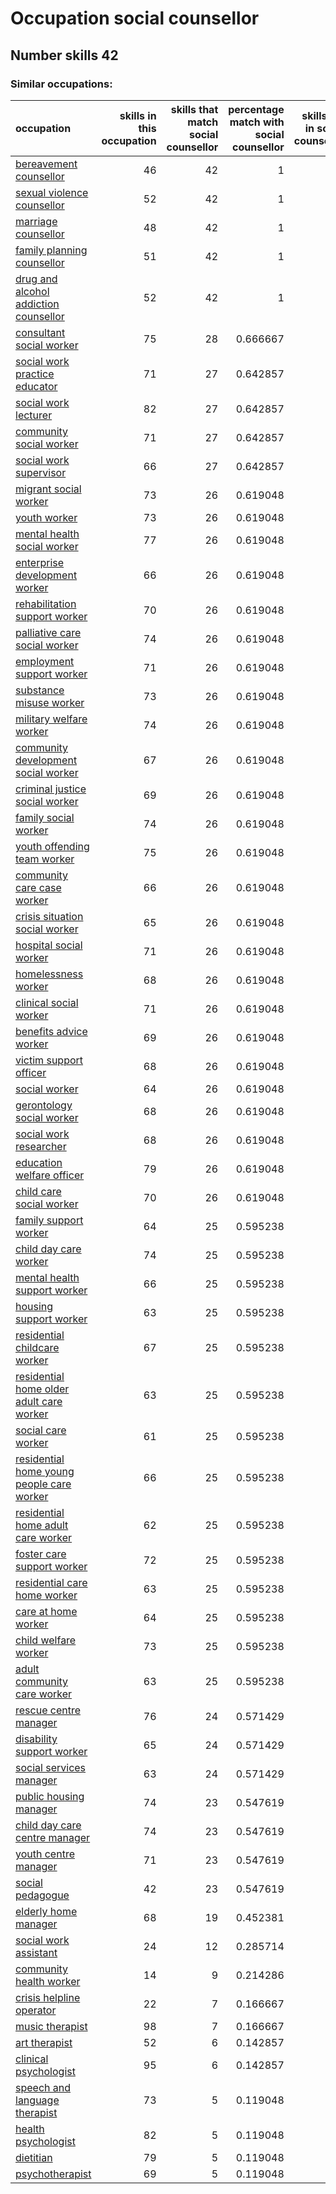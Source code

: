 # Occupation social counsellor
## Number skills 42
### Similar occupations:
| occupation                                                                                |   skills in this occupation |   skills that match social counsellor |   percentage match with social counsellor |   skills not in social counsellor |
|:------------------------------------------------------------------------------------------|----------------------------:|--------------------------------------:|------------------------------------------:|----------------------------------:|
| [bereavement counsellor](bereavement_counsellor.md)                                       |                          46 |                                    42 |                                  1        |                                 4 |
| [sexual violence counsellor](sexual_violence_counsellor.md)                               |                          52 |                                    42 |                                  1        |                                10 |
| [marriage counsellor](marriage_counsellor.md)                                             |                          48 |                                    42 |                                  1        |                                 6 |
| [family planning counsellor](family_planning_counsellor.md)                               |                          51 |                                    42 |                                  1        |                                 9 |
| [drug and alcohol addiction counsellor](drug_and_alcohol_addiction_counsellor.md)         |                          52 |                                    42 |                                  1        |                                10 |
| [consultant social worker](consultant_social_worker.md)                                   |                          75 |                                    28 |                                  0.666667 |                                47 |
| [social work practice educator](social_work_practice_educator.md)                         |                          71 |                                    27 |                                  0.642857 |                                44 |
| [social work lecturer](social_work_lecturer.md)                                           |                          82 |                                    27 |                                  0.642857 |                                55 |
| [community social worker](community_social_worker.md)                                     |                          71 |                                    27 |                                  0.642857 |                                44 |
| [social work supervisor](social_work_supervisor.md)                                       |                          66 |                                    27 |                                  0.642857 |                                39 |
| [migrant social worker](migrant_social_worker.md)                                         |                          73 |                                    26 |                                  0.619048 |                                47 |
| [youth worker](youth_worker.md)                                                           |                          73 |                                    26 |                                  0.619048 |                                47 |
| [mental health social worker](mental_health_social_worker.md)                             |                          77 |                                    26 |                                  0.619048 |                                51 |
| [enterprise development worker](enterprise_development_worker.md)                         |                          66 |                                    26 |                                  0.619048 |                                40 |
| [rehabilitation support worker](rehabilitation_support_worker.md)                         |                          70 |                                    26 |                                  0.619048 |                                44 |
| [palliative care social worker](palliative_care_social_worker.md)                         |                          74 |                                    26 |                                  0.619048 |                                48 |
| [employment support worker](employment_support_worker.md)                                 |                          71 |                                    26 |                                  0.619048 |                                45 |
| [substance misuse worker](substance_misuse_worker.md)                                     |                          73 |                                    26 |                                  0.619048 |                                47 |
| [military welfare worker](military_welfare_worker.md)                                     |                          74 |                                    26 |                                  0.619048 |                                48 |
| [community development social worker](community_development_social_worker.md)             |                          67 |                                    26 |                                  0.619048 |                                41 |
| [criminal justice social worker](criminal_justice_social_worker.md)                       |                          69 |                                    26 |                                  0.619048 |                                43 |
| [family social worker](family_social_worker.md)                                           |                          74 |                                    26 |                                  0.619048 |                                48 |
| [youth offending team worker](youth_offending_team_worker.md)                             |                          75 |                                    26 |                                  0.619048 |                                49 |
| [community care case worker](community_care_case_worker.md)                               |                          66 |                                    26 |                                  0.619048 |                                40 |
| [crisis situation social worker](crisis_situation_social_worker.md)                       |                          65 |                                    26 |                                  0.619048 |                                39 |
| [hospital social worker](hospital_social_worker.md)                                       |                          71 |                                    26 |                                  0.619048 |                                45 |
| [homelessness worker](homelessness_worker.md)                                             |                          68 |                                    26 |                                  0.619048 |                                42 |
| [clinical social worker](clinical_social_worker.md)                                       |                          71 |                                    26 |                                  0.619048 |                                45 |
| [benefits advice worker](benefits_advice_worker.md)                                       |                          69 |                                    26 |                                  0.619048 |                                43 |
| [victim support officer](victim_support_officer.md)                                       |                          68 |                                    26 |                                  0.619048 |                                42 |
| [social worker](social_worker.md)                                                         |                          64 |                                    26 |                                  0.619048 |                                38 |
| [gerontology social worker](gerontology_social_worker.md)                                 |                          68 |                                    26 |                                  0.619048 |                                42 |
| [social work researcher](social_work_researcher.md)                                       |                          68 |                                    26 |                                  0.619048 |                                42 |
| [education welfare officer](education_welfare_officer.md)                                 |                          79 |                                    26 |                                  0.619048 |                                53 |
| [child care social worker](child_care_social_worker.md)                                   |                          70 |                                    26 |                                  0.619048 |                                44 |
| [family support worker](family_support_worker.md)                                         |                          64 |                                    25 |                                  0.595238 |                                39 |
| [child day care worker](child_day_care_worker.md)                                         |                          74 |                                    25 |                                  0.595238 |                                49 |
| [mental health support worker](mental_health_support_worker.md)                           |                          66 |                                    25 |                                  0.595238 |                                41 |
| [housing support worker](housing_support_worker.md)                                       |                          63 |                                    25 |                                  0.595238 |                                38 |
| [residential childcare worker](residential_childcare_worker.md)                           |                          67 |                                    25 |                                  0.595238 |                                42 |
| [residential home older adult care worker](residential_home_older_adult_care_worker.md)   |                          63 |                                    25 |                                  0.595238 |                                38 |
| [social care worker](social_care_worker.md)                                               |                          61 |                                    25 |                                  0.595238 |                                36 |
| [residential home young people care worker](residential_home_young_people_care_worker.md) |                          66 |                                    25 |                                  0.595238 |                                41 |
| [residential home adult care worker](residential_home_adult_care_worker.md)               |                          62 |                                    25 |                                  0.595238 |                                37 |
| [foster care support worker](foster_care_support_worker.md)                               |                          72 |                                    25 |                                  0.595238 |                                47 |
| [residential care home worker](residential_care_home_worker.md)                           |                          63 |                                    25 |                                  0.595238 |                                38 |
| [care at home worker](care_at_home_worker.md)                                             |                          64 |                                    25 |                                  0.595238 |                                39 |
| [child welfare worker](child_welfare_worker.md)                                           |                          73 |                                    25 |                                  0.595238 |                                48 |
| [adult community care worker](adult_community_care_worker.md)                             |                          63 |                                    25 |                                  0.595238 |                                38 |
| [rescue centre manager](rescue_centre_manager.md)                                         |                          76 |                                    24 |                                  0.571429 |                                52 |
| [disability support worker](disability_support_worker.md)                                 |                          65 |                                    24 |                                  0.571429 |                                41 |
| [social services manager](social_services_manager.md)                                     |                          63 |                                    24 |                                  0.571429 |                                39 |
| [public housing manager](public_housing_manager.md)                                       |                          74 |                                    23 |                                  0.547619 |                                51 |
| [child day care centre manager](child_day_care_centre_manager.md)                         |                          74 |                                    23 |                                  0.547619 |                                51 |
| [youth centre manager](youth_centre_manager.md)                                           |                          71 |                                    23 |                                  0.547619 |                                48 |
| [social pedagogue](social_pedagogue.md)                                                   |                          42 |                                    23 |                                  0.547619 |                                19 |
| [elderly home manager](elderly_home_manager.md)                                           |                          68 |                                    19 |                                  0.452381 |                                49 |
| [social work assistant](social_work_assistant.md)                                         |                          24 |                                    12 |                                  0.285714 |                                12 |
| [community health worker](community_health_worker.md)                                     |                          14 |                                     9 |                                  0.214286 |                                 5 |
| [crisis helpline operator](crisis_helpline_operator.md)                                   |                          22 |                                     7 |                                  0.166667 |                                15 |
| [music therapist](music_therapist.md)                                                     |                          98 |                                     7 |                                  0.166667 |                                91 |
| [art therapist](art_therapist.md)                                                         |                          52 |                                     6 |                                  0.142857 |                                46 |
| [clinical psychologist](clinical_psychologist.md)                                         |                          95 |                                     6 |                                  0.142857 |                                89 |
| [speech and language therapist](speech_and_language_therapist.md)                         |                          73 |                                     5 |                                  0.119048 |                                68 |
| [health psychologist](health_psychologist.md)                                             |                          82 |                                     5 |                                  0.119048 |                                77 |
| [dietitian](dietitian.md)                                                                 |                          79 |                                     5 |                                  0.119048 |                                74 |
| [psychotherapist](psychotherapist.md)                                                     |                          69 |                                     5 |                                  0.119048 |                                64 |
